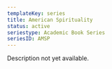 ```yaml
---
templateKey: series
title: American Spirituality
status: active
seriestype: Academic Book Series
seriesID: AMSP
---
```

Description not yet available. 